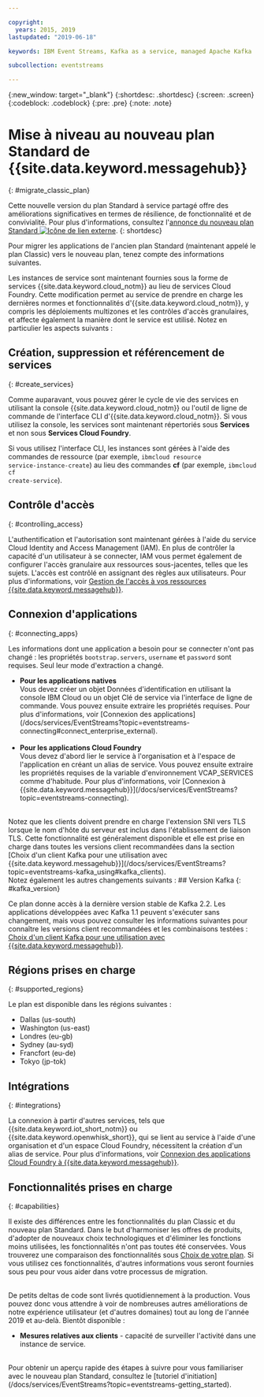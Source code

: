 ```yaml
---

copyright:
  years: 2015, 2019
lastupdated: "2019-06-18"

keywords: IBM Event Streams, Kafka as a service, managed Apache Kafka

subcollection: eventstreams

---
```


{:new_window: target="_blank"}
{:shortdesc: .shortdesc}
{:screen: .screen}
{:codeblock: .codeblock}
{:pre: .pre}
{:note: .note}

# Mise à niveau au nouveau plan Standard de {{site.data.keyword.messagehub}} 
{: #migrate_classic_plan}

Cette nouvelle version du plan Standard à service partagé offre des améliorations significatives en termes de résilience, de fonctionnalité et de convivialité. Pour plus d'informations, consultez l'[annonce du nouveau plan Standard ![Icône de lien externe](../../icons/launch-glyph.svg "Icône de lien externe")](https://www.ibm.com/cloud/blog/announcements/ibm-event-streams-releases-a-new-and-enhanced-standard-plan). 
{: shortdesc}

Pour migrer les applications de l'ancien plan Standard (maintenant appelé le plan Classic) vers le nouveau plan, tenez compte des informations suivantes.

Les instances de service sont maintenant fournies sous la forme de services {{site.data.keyword.cloud_notm}} au lieu de services Cloud Foundry. Cette modification permet au service de prendre en charge les dernières normes et fonctionnalités d'{{site.data.keyword.cloud_notm}}, y compris les déploiements multizones et les contrôles d'accès granulaires, et affecte également la manière dont le service est utilisé. Notez en particulier les aspects suivants :

## Création, suppression et référencement de services
{: #create_services}

Comme auparavant, vous pouvez gérer le cycle de vie des services en utilisant la console {{site.data.keyword.cloud_notm}} ou l'outil de ligne de commande de l'interface CLI d'{{site.data.keyword.cloud_notm}}. Si vous utilisez la console, les services sont maintenant répertoriés sous **Services** et non sous **Services Cloud Foundry**. 

Si vous utilisez l'interface CLI, les instances sont gérées à l'aide des commandes de ressource (par exemple, <code>ibmcloud resource service-instance-create</code>) au lieu des commandes **cf** (par exemple, <code>ibmcloud cf create-service</code>).

## Contrôle d'accès
{: #controlling_access}

L'authentification et l'autorisation sont maintenant gérées à l'aide du service Cloud Identity and Access Management (IAM). En plus de contrôler la capacité d'un utilisateur à se connecter, IAM vous permet également de configurer l'accès granulaire aux ressources sous-jacentes, telles que les sujets. L'accès est contrôlé en assignant des règles aux utilisateurs. Pour plus d'informations, voir [Gestion de l'accès à vos ressources {{site.data.keyword.messagehub}}](/docs/services/EventStreams?topic=eventstreams-security).

## Connexion d'applications
{: #connecting_apps}

Les informations dont une application a besoin pour se connecter n'ont pas changé : les propriétés <code>bootstrap.servers</code>, <code>username</code> et <code>password</code> sont requises. Seul leur mode d'extraction a changé.

<ul>
<li>
      <strong>Pour les applications natives</strong>
        <br/>
        Vous devez créer un objet Données d'identification en utilisant la console IBM Cloud ou un objet Clé de service via l'interface de ligne de commande. Vous pouvez ensuite extraire les propriétés requises. Pour plus d'informations, voir [Connexion des applications](/docs/services/EventStreams?topic=eventstreams-connecting#connect_enterprise_external).
</li>
<br/>
<li><strong>Pour les applications Cloud Foundry</strong>
        <br/>
        Vous devez d'abord lier le service à l'organisation et à l'espace de l'application en créant un alias de service. Vous pouvez ensuite extraire les propriétés requises de la variable d'environnement VCAP_SERVICES comme d'habitude. Pour plus d'informations, voir [Connexion à {{site.data.keyword.messagehub}}](/docs/services/EventStreams?topic=eventstreams-connecting).
</li>
</ul>
<br/>
Notez que les clients doivent prendre en charge l'extension SNI vers TLS lorsque le nom d'hôte du serveur est inclus dans l'établissement de liaison TLS. Cette fonctionnalité est généralement disponible et elle est prise en charge dans toutes les versions client recommandées dans la section [Choix d'un client Kafka pour une utilisation avec {{site.data.keyword.messagehub}}](/docs/services/EventStreams?topic=eventstreams-kafka_using#kafka_clients).
</li>
</ul>

<br>
Notez également les autres changements suivants :
## Version Kafka
{: #kafka_version}

Ce plan donne accès à la dernière version stable de Kafka 2.2. Les applications développées avec Kafka 1.1 peuvent s'exécuter sans changement, mais vous pouvez consulter les informations suivantes pour connaître les versions client recommandées et les combinaisons testées : [Choix d'un client Kafka pour une utilisation avec {{site.data.keyword.messagehub}}](/docs/services/EventStreams?topic=eventstreams-kafka_using#kafka_clients). 

## Régions prises en charge
{: #supported_regions}

Le plan est disponible dans les régions suivantes :
* Dallas (us-south)
* Washington (us-east)
* Londres (eu-gb)
* Sydney (au-syd)
* Francfort (eu-de)
* Tokyo (jp-tok)

## Intégrations
{: #integrations}

La connexion à partir d'autres services, tels que {{site.data.keyword.iot_short_notm}} ou {{site.data.keyword.openwhisk_short}}, qui se lient au service à l'aide d'une organisation et d'un espace Cloud Foundry, nécessitent la création d'un alias de service. Pour plus d'informations, voir [Connexion des applications Cloud Foundry à {{site.data.keyword.messagehub}}](/docs/services/EventStreams?topic=eventstreams-connecting#connect_enterprise_cf).

## Fonctionnalités prises en charge
{: #capabilities}

Il existe des différences entre les fonctionnalités du plan Classic et du nouveau plan Standard. Dans le but d'harmoniser les offres de produits, d'adopter de nouveaux choix technologiques et d'éliminer les fonctions moins utilisées, les fonctionnalités n'ont pas toutes été conservées. Vous trouverez une comparaison des fonctionnalités sous [Choix de votre plan](/docs/services/EventStreams?topic=eventstreams-plan_choose). Si vous utilisez ces fonctionnalités, d'autres informations vous seront fournies sous peu pour vous aider dans votre processus de migration.

<br/>
De petits deltas de code sont livrés quotidiennement à la production. Vous pouvez donc vous attendre à voir de nombreuses autres améliorations de notre expérience utilisateur (et d'autres domaines) tout au long de l'année 2019 et au-delà. Bientôt disponible :

* **Mesures relatives aux clients** -
    capacité de surveiller l'activité dans une instance de service.

<br/>
Pour obtenir un aperçu rapide des étapes à suivre pour vous familiariser avec le nouveau plan Standard, consultez le [tutoriel d'initiation](/docs/services/EventStreams?topic=eventstreams-getting_started).



